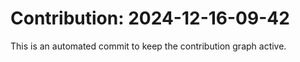# Contribution: 2024-12-16-09-42
This is an automated commit to keep the contribution graph active.
